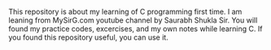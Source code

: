 This repository is about my learning of C programming first time. I am leaning from MySirG.com youtube channel by Saurabh Shukla Sir. You will found my practice codes, excercises, and my own notes while learning C. If you found this repository useful, you can use it.
